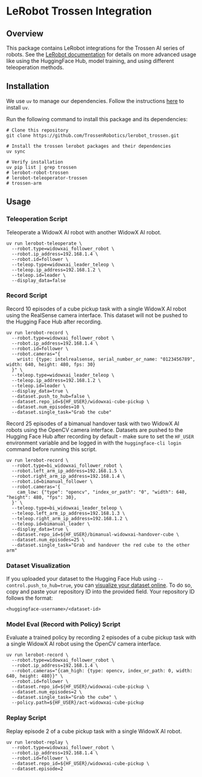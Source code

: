 # LeRobot Trossen Integration

## Overview

This package contains LeRobot integrations for the Trossen AI series of robots.
See the [LeRobot documentation](https://huggingface.co/docs/lerobot) for details on more advanced usage like using the HuggingFace Hub, model training, and using different teleoperation methods.

## Installation

We use `uv` to manage our dependencies.
Follow the instructions [here](https://docs.astral.sh/uv/getting-started/installation/) to install `uv`.

Run the following command to install this package and its dependencies:

```shell
# Clone this repository
git clone https://github.com/TrossenRobotics/lerobot_trossen.git

# Install the trossen lerobot packages and their dependencies
uv sync

# Verify installation
uv pip list | grep trossen
# lerobot-robot-trossen
# lerobot-teleoperator-trossen
# trossen-arm
```

## Usage

### Teleoperation Script

Teleoperate a WidowX AI robot with another WidowX AI robot.

```shell
uv run lerobot-teleoperate \
  --robot.type=widowxai_follower_robot \
  --robot.ip_address=192.168.1.4 \
  --robot.id=follower \
  --teleop.type=widowxai_leader_teleop \
  --teleop.ip_address=192.168.1.2 \
  --teleop.id=leader \
  --display_data=false
```

### Record Script

Record 10 episodes of a cube pickup task with a single WidowX AI robot using the RealSense camera interface.
This dataset will not be pushed to the Hugging Face Hub after recording.

```shell
uv run lerobot-record \
  --robot.type=widowxai_follower_robot \
  --robot.ip_address=192.168.1.4 \
  --robot.id=follower \
  --robot.cameras="{
    wrist: {type: intelrealsense, serial_number_or_name: "0123456789", width: 640, height: 480, fps: 30}
  }" \
  --teleop.type=widowxai_leader_teleop \
  --teleop.ip_address=192.168.1.2 \
  --teleop.id=leader \
  --display_data=true \
  --dataset.push_to_hub=false \
  --dataset.repo_id=${HF_USER}/widowxai-cube-pickup \
  --dataset.num_episodes=10 \
  --dataset.single_task="Grab the cube"
```

Record 25 episodes of a bimanual handover task with two WidowX AI robots using the OpenCV camera interface.
Datasets are pushed to the Hugging Face Hub after recording by default - make sure to set the `HF_USER` environment variable and be logged in with the `huggingface-cli login` command before running this script.

```shell
uv run lerobot-record \
  --robot.type=bi_widowxai_follower_robot \
  --robot.left_arm_ip_address=192.168.1.5 \
  --robot.right_arm_ip_address=192.168.1.4 \
  --robot.id=bimanual_follower \
  --robot.cameras='{
    cam_low: {"type": "opencv", "index_or_path": "0", "width": 640, "height": 480, "fps": 30},
  }' \
  --teleop.type=bi_widowxai_leader_teleop \
  --teleop.left_arm_ip_address=192.168.1.3 \
  --teleop.right_arm_ip_address=192.168.1.2 \
  --teleop.id=bimanual_leader \
  --display_data=true \
  --dataset.repo_id=${HF_USER}/bimanual-widowxai-handover-cube \
  --dataset.num_episodes=25 \
  --dataset.single_task="Grab and handover the red cube to the other arm"
```

### Dataset Visualization

If you uploaded your dataset to the Hugging Face Hub using ``--control.push_to_hub=true``, you can [visualize your dataset online](https://huggingface.co/spaces/lerobot/visualize_dataset).
To do so, copy and paste your repository ID into the provided field.
Your repository ID follows the format:

```
<huggingface-username>/<dataset-id>
```

### Model Eval (Record with Policy) Script

Evaluate a trained policy by recording 2 episodes of a cube pickup task with a single WidowX AI robot using the OpenCV camera interface.

```shell
uv run lerobot-record \
  --robot.type=widowxai_follower_robot \
  --robot.ip_address=192.168.1.4 \
  --robot.cameras="{cam_high: {type: opencv, index_or_path: 0, width: 640, height: 480}}" \
  --robot.id=follower \
  --dataset.repo_id=${HF_USER}/widowxai-cube-pickup \
  --dataset.num_episodes=2 \
  --dataset.single_task="Grab the cube" \
  --policy.path=${HF_USER}/act-widowxai-cube-pickup
```

### Replay Script

Replay episode 2 of a cube pickup task with a single WidowX AI robot.

```shell
uv run lerobot-replay \
  --robot.type=widowxai_follower_robot \
  --robot.ip_address=192.168.1.4 \
  --robot.id=follower \
  --dataset.repo_id=${HF_USER}/widowxai-cube-pickup \
  --dataset.episode=2
```
